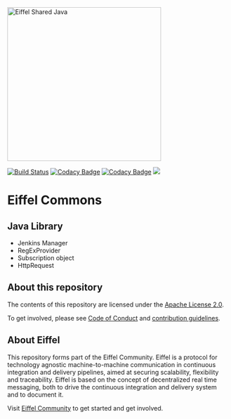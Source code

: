 <!---
   Copyright 2019 Ericsson AB.
   For a full list of individual contributors, please see the commit history.

   Licensed under the Apache License, Version 2.0 (the "License");
   you may not use this file except in compliance with the License.
   You may obtain a copy of the License at

       http://www.apache.org/licenses/LICENSE-2.0

   Unless required by applicable law or agreed to in writing, software
   distributed under the License is distributed on an "AS IS" BASIS,
   WITHOUT WARRANTIES OR CONDITIONS OF ANY KIND, either express or implied.
   See the License for the specific language governing permissions and
   limitations under the License.
--->

<img src="./images/logo.png" alt="Eiffel Shared Java" width="350"/>

[![Build Status](https://travis-ci.org/eiffel-community/eiffel-commons.svg?branch=master)](https://travis-ci.org/eiffel-community/eiffel-commons)
[![Codacy Badge](https://api.codacy.com/project/badge/Grade/d22bd08ce36a4f43b8d21ede2848ce81)](https://www.codacy.com/app/eiffel-commons-maintainers/eiffel-commons?utm_source=github.com&amp;utm_medium=referral&amp;utm_content=eiffel-community/eiffel-commons&amp;utm_campaign=Badge_Grade)
[![Codacy Badge](https://api.codacy.com/project/badge/Coverage/d22bd08ce36a4f43b8d21ede2848ce81)](https://www.codacy.com/app/eiffel-commons-maintainers/eiffel-commons?utm_source=github.com&utm_medium=referral&utm_content=eiffel-community/eiffel-commons&utm_campaign=Badge_Coverage)
[![](https://jitpack.io/v/eiffel-community/eiffel-commons.svg)](https://jitpack.io/#eiffel-community/eiffel-commons)

# Eiffel Commons
## Java Library
*   Jenkins Manager
*   RegExProvider
*   Subscription object
*   HttpRequest

## About this repository
The contents of this repository are licensed under the [Apache License 2.0](./LICENSE).

To get involved, please see [Code of Conduct](./CODE_OF_CONDUCT.md) and [contribution guidelines](./CONTRIBUTING.md).

## About Eiffel
This repository forms part of the Eiffel Community. Eiffel is a protocol for technology agnostic machine-to-machine communication in continuous integration and delivery pipelines, aimed at securing scalability, flexibility and traceability. Eiffel is based on the concept of decentralized real time messaging, both to drive the continuous integration and delivery system and to document it.

Visit [Eiffel Community](https://eiffel-community.github.io) to get started and get involved.
